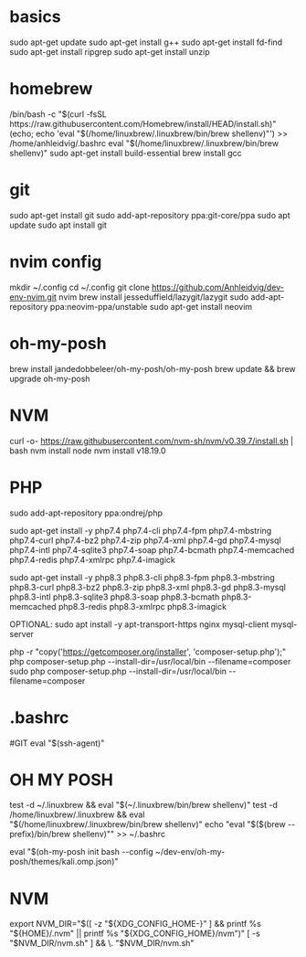 # basics
sudo apt-get update
sudo apt-get install g++
sudo apt-get install fd-find
sudo apt-get install ripgrep
sudo apt-get install unzip

# homebrew
/bin/bash -c "$(curl -fsSL https://raw.githubusercontent.com/Homebrew/install/HEAD/install.sh)"
(echo; echo 'eval "$(/home/linuxbrew/.linuxbrew/bin/brew shellenv)"') >> /home/anhleidvig/.bashrc
eval "$(/home/linuxbrew/.linuxbrew/bin/brew shellenv)"
sudo apt-get install build-essential
brew install gcc

# git
sudo apt-get install git
sudo add-apt-repository ppa:git-core/ppa
sudo apt update 
sudo apt install git

# nvim config
mkdir ~/.config
cd ~/.config
git clone https://github.com/Anhleidvig/dev-env-nvim.git nvim
brew install jesseduffield/lazygit/lazygit
sudo add-apt-repository ppa:neovim-ppa/unstable
sudo apt-get install neovim

# oh-my-posh
brew install jandedobbeleer/oh-my-posh/oh-my-posh
brew update && brew upgrade oh-my-posh

# NVM
curl -o- https://raw.githubusercontent.com/nvm-sh/nvm/v0.39.7/install.sh | bash
nvm install node
nvm install v18.19.0

# PHP
sudo add-apt-repository ppa:ondrej/php

sudo apt-get install -y php7.4 php7.4-cli php7.4-fpm php7.4-mbstring php7.4-curl php7.4-bz2 php7.4-zip php7.4-xml php7.4-gd php7.4-mysql php7.4-intl php7.4-sqlite3 php7.4-soap php7.4-bcmath php7.4-memcached php7.4-redis php7.4-xmlrpc php7.4-imagick

sudo apt-get install -y php8.3 php8.3-cli php8.3-fpm php8.3-mbstring php8.3-curl php8.3-bz2 php8.3-zip php8.3-xml php8.3-gd php8.3-mysql php8.3-intl php8.3-sqlite3 php8.3-soap php8.3-bcmath php8.3-memcached php8.3-redis php8.3-xmlrpc php8.3-imagick

OPTIONAL: sudo apt install -y apt-transport-https nginx mysql-client mysql-server

php -r "copy('https://getcomposer.org/installer', 'composer-setup.php');"
php composer-setup.php --install-dir=/usr/local/bin --filename=composer
sudo php composer-setup.php --install-dir=/usr/local/bin --filename=composer

# .bashrc
#GIT
eval "$(ssh-agent)"

# OH MY POSH
test -d ~/.linuxbrew && eval "$(~/.linuxbrew/bin/brew shellenv)"
test -d /home/linuxbrew/.linuxbrew && eval "$(/home/linuxbrew/.linuxbrew/bin/brew shellenv)"
echo "eval \"\$($(brew --prefix)/bin/brew shellenv)\"" >> ~/.bashrc

eval "$(oh-my-posh init bash --config ~/dev-env/oh-my-posh/themes/kali.omp.json)"

# NVM
export NVM_DIR="$([ -z "${XDG_CONFIG_HOME-}" ] && printf %s "${HOME}/.nvm" || printf %s "${XDG_CONFIG_HOME}/nvm")"
[ -s "$NVM_DIR/nvm.sh" ] && \. "$NVM_DIR/nvm.sh"
